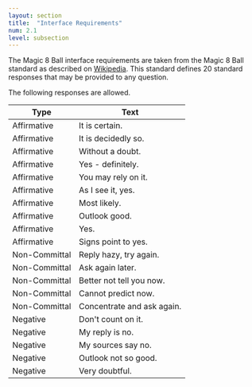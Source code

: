 ```yaml
---
layout: section
title:  "Interface Requirements"
num: 2.1
level: subsection
---
```

The Magic 8 Ball interface requirements are taken from the Magic 8 Ball standard as described on [Wikipedia](https://en.wikipedia.org/wiki/Magic_8-Ball#Possible_answers).  This standard defines 20 standard responses that may be provided to any question.

The following responses are allowed.

| Type          | Text                       |
|---------------|----------------------------|
| Affirmative   | It is certain.             |
| Affirmative   | It is decidedly so.        |
| Affirmative   | Without a doubt.           |
| Affirmative   | Yes - definitely.          |
| Affirmative   | You may rely on it.        |
| Affirmative   | As I see it, yes.          |
| Affirmative   | Most likely.               |
| Affirmative   | Outlook good.              |
| Affirmative   | Yes.                       |
| Affirmative   | Signs point to yes.        |
| Non-Committal | Reply hazy, try again.     |
| Non-Committal | Ask again later.           |
| Non-Committal | Better not tell you now.   |
| Non-Committal | Cannot predict now.        |
| Non-Committal | Concentrate and ask again. |
| Negative      | Don't count on it.         |
| Negative      | My reply is no.            |
| Negative      | My sources say no.         |
| Negative      | Outlook not so good.       |
| Negative      | Very doubtful.             |